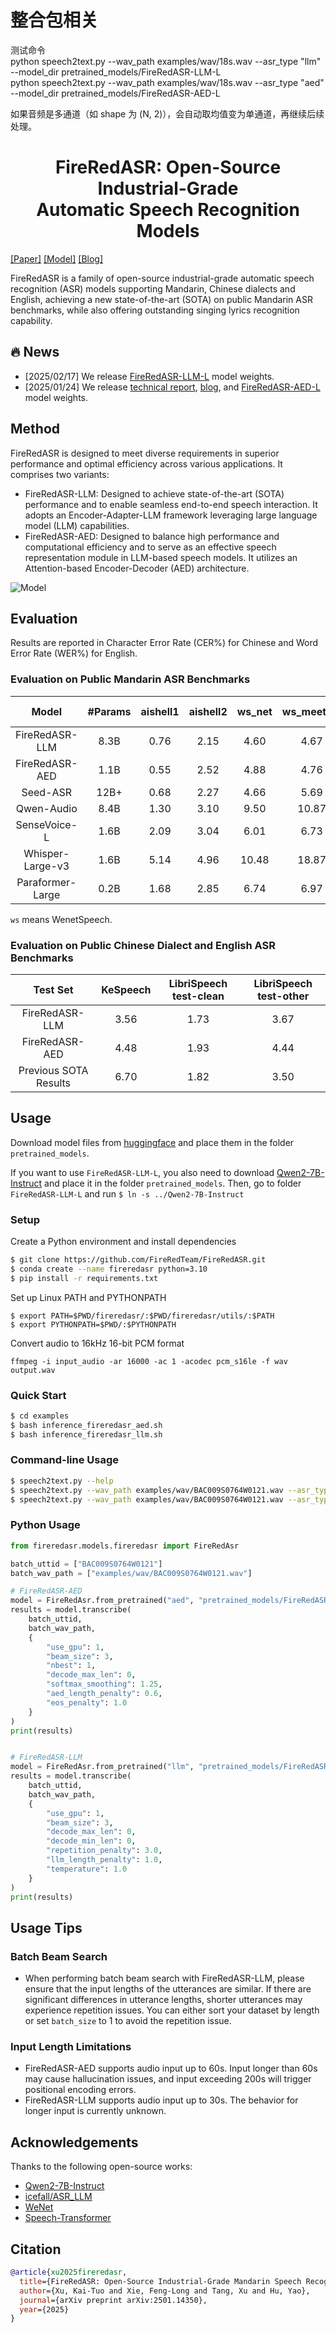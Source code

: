 # 整合包相关
测试命令  
python speech2text.py --wav_path examples/wav/18s.wav --asr_type "llm" --model_dir pretrained_models/FireRedASR-LLM-L  
python speech2text.py --wav_path examples/wav/18s.wav   --asr_type "aed" --model_dir pretrained_models/FireRedASR-AED-L  

如果音频是多通道（如 shape 为 (N, 2)），会自动取均值变为单通道，再继续后续处理。

<div align="center">
<h1>FireRedASR: Open-Source Industrial-Grade
<br>
Automatic Speech Recognition Models</h1>

</div>

[[Paper]](https://arxiv.org/pdf/2501.14350)
[[Model]](https://huggingface.co/fireredteam)
[[Blog]](https://fireredteam.github.io/demos/firered_asr/)

FireRedASR is a family of open-source industrial-grade automatic speech recognition (ASR) models supporting Mandarin, Chinese dialects and English, achieving a new state-of-the-art (SOTA) on public Mandarin ASR benchmarks, while also offering outstanding singing lyrics recognition capability.


## 🔥 News
- [2025/02/17] We release [FireRedASR-LLM-L](https://huggingface.co/fireredteam/FireRedASR-LLM-L/tree/main) model weights.
- [2025/01/24] We release [technical report](https://arxiv.org/pdf/2501.14350), [blog](https://fireredteam.github.io/demos/firered_asr/), and [FireRedASR-AED-L](https://huggingface.co/fireredteam/FireRedASR-AED-L/tree/main) model weights.


## Method

FireRedASR is designed to meet diverse requirements in superior performance and optimal efficiency across various applications. It comprises two variants:
- FireRedASR-LLM: Designed to achieve state-of-the-art (SOTA) performance and to enable seamless end-to-end speech interaction. It adopts an Encoder-Adapter-LLM framework leveraging large language model (LLM) capabilities.
- FireRedASR-AED: Designed to balance high performance and computational efficiency and to serve as an effective speech representation module in LLM-based speech models. It utilizes an Attention-based Encoder-Decoder (AED) architecture.

![Model](/assets/FireRedASR_model.png)


## Evaluation
Results are reported in Character Error Rate (CER%) for Chinese and Word Error Rate (WER%) for English.

### Evaluation on Public Mandarin ASR Benchmarks
| Model            | #Params | aishell1 | aishell2 | ws\_net  | ws\_meeting | Average-4 |
|:----------------:|:-------:|:--------:|:--------:|:--------:|:-----------:|:---------:|
| FireRedASR-LLM   | 8.3B | 0.76 | 2.15 | 4.60 | 4.67 | 3.05 |
| FireRedASR-AED   | 1.1B | 0.55 | 2.52 | 4.88 | 4.76 | 3.18 |
| Seed-ASR         | 12B+ | 0.68 | 2.27 | 4.66 | 5.69 | 3.33 |
| Qwen-Audio       | 8.4B | 1.30 | 3.10 | 9.50 | 10.87 | 6.19 |
| SenseVoice-L     | 1.6B | 2.09 | 3.04 | 6.01 | 6.73 | 4.47 |
| Whisper-Large-v3 | 1.6B | 5.14 | 4.96 | 10.48 | 18.87 | 9.86 |
| Paraformer-Large | 0.2B | 1.68 | 2.85 | 6.74 | 6.97 | 4.56 |

`ws` means WenetSpeech.

### Evaluation on Public Chinese Dialect and English ASR Benchmarks
|Test Set       | KeSpeech | LibriSpeech test-clean | LibriSpeech test-other  |
| :------------:| :------: | :--------------------: | :----------------------:|
|FireRedASR-LLM | 3.56 | 1.73 | 3.67 |
|FireRedASR-AED | 4.48 | 1.93 | 4.44 |
|Previous SOTA Results | 6.70 | 1.82 | 3.50 |


## Usage
Download model files from [huggingface](https://huggingface.co/fireredteam) and place them in the folder `pretrained_models`.

If you want to use `FireRedASR-LLM-L`, you also need to download [Qwen2-7B-Instruct](https://huggingface.co/Qwen/Qwen2-7B-Instruct) and place it in the folder `pretrained_models`. Then, go to folder `FireRedASR-LLM-L` and run `$ ln -s ../Qwen2-7B-Instruct`


### Setup
Create a Python environment and install dependencies
```bash
$ git clone https://github.com/FireRedTeam/FireRedASR.git
$ conda create --name fireredasr python=3.10
$ pip install -r requirements.txt
```

Set up Linux PATH and PYTHONPATH
```
$ export PATH=$PWD/fireredasr/:$PWD/fireredasr/utils/:$PATH
$ export PYTHONPATH=$PWD/:$PYTHONPATH
```

Convert audio to 16kHz 16-bit PCM format
```
ffmpeg -i input_audio -ar 16000 -ac 1 -acodec pcm_s16le -f wav output.wav
```

### Quick Start
```bash
$ cd examples
$ bash inference_fireredasr_aed.sh
$ bash inference_fireredasr_llm.sh
```

### Command-line Usage
```bash
$ speech2text.py --help
$ speech2text.py --wav_path examples/wav/BAC009S0764W0121.wav --asr_type "aed" --model_dir pretrained_models/FireRedASR-AED-L
$ speech2text.py --wav_path examples/wav/BAC009S0764W0121.wav --asr_type "llm" --model_dir pretrained_models/FireRedASR-LLM-L
```

### Python Usage
```python
from fireredasr.models.fireredasr import FireRedAsr

batch_uttid = ["BAC009S0764W0121"]
batch_wav_path = ["examples/wav/BAC009S0764W0121.wav"]

# FireRedASR-AED
model = FireRedAsr.from_pretrained("aed", "pretrained_models/FireRedASR-AED-L")
results = model.transcribe(
    batch_uttid,
    batch_wav_path,
    {
        "use_gpu": 1,
        "beam_size": 3,
        "nbest": 1,
        "decode_max_len": 0,
        "softmax_smoothing": 1.25,
        "aed_length_penalty": 0.6,
        "eos_penalty": 1.0
    }
)
print(results)


# FireRedASR-LLM
model = FireRedAsr.from_pretrained("llm", "pretrained_models/FireRedASR-LLM-L")
results = model.transcribe(
    batch_uttid,
    batch_wav_path,
    {
        "use_gpu": 1,
        "beam_size": 3,
        "decode_max_len": 0,
        "decode_min_len": 0,
        "repetition_penalty": 3.0,
        "llm_length_penalty": 1.0,
        "temperature": 1.0
    }
)
print(results)
```

## Usage Tips
### Batch Beam Search
- When performing batch beam search with FireRedASR-LLM, please ensure that the input lengths of the utterances are similar. If there are significant differences in utterance lengths, shorter utterances may experience repetition issues. You can either sort your dataset by length or set `batch_size` to 1 to avoid the repetition issue.

### Input Length Limitations
- FireRedASR-AED supports audio input up to 60s. Input longer than 60s may cause hallucination issues, and input exceeding 200s will trigger positional encoding errors.
- FireRedASR-LLM supports audio input up to 30s. The behavior for longer input is currently unknown.


## Acknowledgements
Thanks to the following open-source works:
- [Qwen2-7B-Instruct](https://huggingface.co/Qwen/Qwen2-7B-Instruct)
- [icefall/ASR_LLM](https://github.com/k2-fsa/icefall/tree/master/egs/speech_llm/ASR_LLM)
- [WeNet](https://github.com/wenet-e2e/wenet)
- [Speech-Transformer](https://github.com/kaituoxu/Speech-Transformer)


## Citation
```bibtex
@article{xu2025fireredasr,
  title={FireRedASR: Open-Source Industrial-Grade Mandarin Speech Recognition Models from Encoder-Decoder to LLM Integration},
  author={Xu, Kai-Tuo and Xie, Feng-Long and Tang, Xu and Hu, Yao},
  journal={arXiv preprint arXiv:2501.14350},
  year={2025}
}
```
